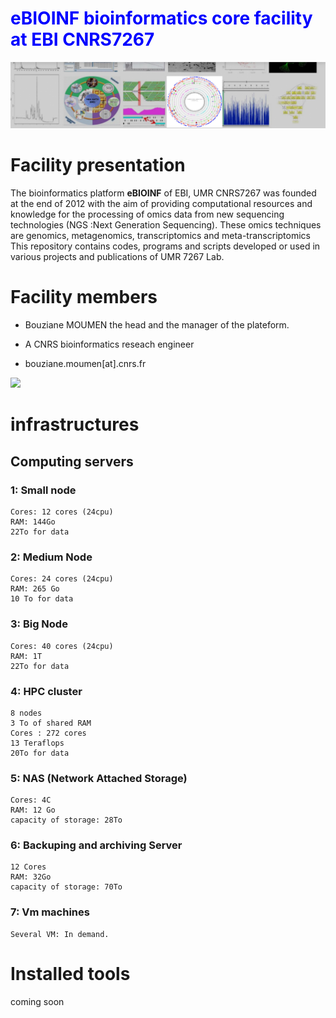 # <span style="color:blue">eBIOINF bioinformatics core facility at EBI CNRS7267</span>

![](https://github.com/UMR-CNRS-7267/.github/blob/main/profile/LOGO.jpg)

# Facility presentation 

The bioinformatics platform **eBIOINF** of EBI, UMR CNRS7267 was founded at the end of 2012 with the aim of providing computational resources and knowledge  for the processing of omics data from new sequencing technologies (NGS :Next Generation Sequencing).
These omics techniques are genomics, metagenomics, transcriptomics and meta-transcriptomics
This repository contains codes, programs and scripts developed or used in various projects and publications of UMR 7267 Lab.

# Facility members 

* Bouziane MOUMEN the head  and the manager of the plateform. 

* A CNRS bioinformatics reseach engineer 

* bouziane.moumen[at].cnrs.fr 

![](https://www.cnrs.fr/themes/custom/cnrs/logo.svg)

# infrastructures
## Computing servers
### 1: Small node 
    Cores: 12 cores (24cpu)
    RAM: 144Go
    22To for data
    
### 2: Medium Node
    Cores: 24 cores (24cpu)
    RAM: 265 Go
    10 To for data
### 3: Big Node
    Cores: 40 cores (24cpu)
    RAM: 1T
    22To for data
    
### 4: HPC cluster
    8 nodes
    3 To of shared RAM
    Cores : 272 cores
    13 Teraflops
    20To for data 

### 5: NAS (Network Attached Storage) 
    Cores: 4C
    RAM: 12 Go
    capacity of storage: 28To
    
### 6: Backuping and archiving Server
    12 Cores
    RAM: 32Go
    capacity of storage: 70To
### 7: Vm machines
    Several VM: In demand. 
    
# Installed tools
coming soon











